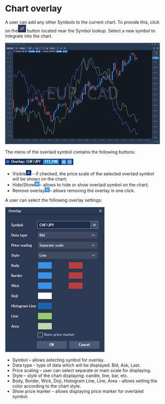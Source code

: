 # Chart overlay

A user can add any other Symbols to the current chart. To provide this, click on the![](../../../.gitbook/assets/2%20%2825%29.png)
button located near the Symbol lookup. Select a new symbol to integrate into the chart.

![](../../../.gitbook/assets/1%20%2845%29.png)


The menu of the overlaid symbol contains the following buttons:

![](../../../.gitbook/assets/3%20%2843%29.png)

* Visible![](../../../.gitbook/assets/4%20%2835%29.png)
  – if checked, the price scale of the selected overlaid symbol will be shown on the chart;
* Hide/Show![](../../../.gitbook/assets/5%20%2822%29.png)– allows to hide or show overlaid symbol on the chart;
* Remove overlay![](../../../.gitbook/assets/6%20%285%29.png)– allows removing the overlay in one click.

A user can select the following overlay settings:

![](../../../.gitbook/assets/7%20%282%29.png)

* Symbol – allows selecting symbol for overlay.
* Data type – type of data which will be displayed: Bid, Ask, Last.
* Price scaling – user can select separate or main scale for displaying.
* Style – style of the chart displaying: candle, line, bar, etc.
* Body, Border, Wick, Doji, Histogram Line, Line, Area – allows setting the color according to the chart style.
* Show price marker – allows displaying price marker for overlaied symbol.



